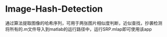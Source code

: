 # Image-Hash-Detection
通过算法提取图像的哈希序列，可用于两张图片相似度判断，近似查找，抄袭检测
将所有的.m文件导入到matlab的运行路径中，运行SRP.mlap即可使用该app

